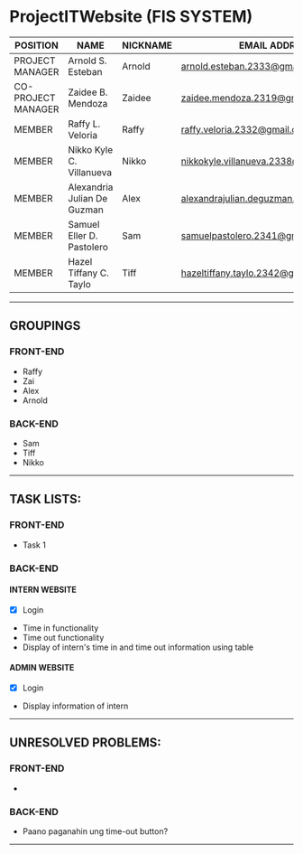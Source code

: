 # ProjectITWebsite (FIS SYSTEM)
| POSITION | NAME | NICKNAME | EMAIL ADDRESS |
|----------|------|----------|---------------|
| PROJECT MANAGER | Arnold S. Esteban | Arnold | arnold.esteban.2333@gmail.com |
| CO- PROJECT MANAGER | Zaidee B. Mendoza | Zaidee | zaidee.mendoza.2319@gmail.com |
| MEMBER | Raffy L. Veloria | Raffy | raffy.veloria.2332@gmail.com |
| MEMBER | Nikko Kyle C. Villanueva | Nikko | nikkokyle.villanueva.2338@gmail.com |
| MEMBER | Alexandria Julian De Guzman | Alex | alexandrajulian.deguzman.2340@gmail.com |
| MEMBER | Samuel Eller D. Pastolero | Sam | samuelpastolero.2341@gmail.com |
| MEMBER | Hazel Tiffany C. Taylo | Tiff | hazeltiffany.taylo.2342@gmail.com |

---
## GROUPINGS
### FRONT-END
 * Raffy
 * Zai
 * Alex
 * Arnold
 
### BACK-END
 * Sam
 * Tiff
 * Nikko

---
## TASK LISTS:
### FRONT-END
* Task 1

### BACK-END
#### INTERN WEBSITE
 * [x] Login
 * Time in functionality
 * Time out functionality
 * Display of intern's time in and time out information using table
 
#### ADMIN WEBSITE
 * [x] Login
 * Display information of intern

---
## UNRESOLVED PROBLEMS:
### FRONT-END
  * 

### BACK-END
  * Paano paganahin ung time-out button?
  
---
